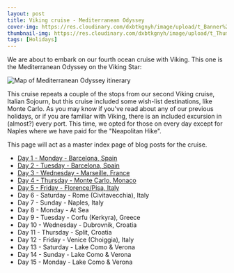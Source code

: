 ```yaml
---
layout: post
title: Viking cruise - Mediterranean Odyssey
cover-img: https://res.cloudinary.com/dxbtkgnyh/image/upload/t_Banner%2016:9/v1712048810/2024-viking-mediterranean-odyssey/PXL_20240402_085447815_spyaan.jpg
thumbnail-img: https://res.cloudinary.com/dxbtkgnyh/image/upload/t_Thumbnail/v1712048810/2024-viking-mediterranean-odyssey/PXL_20240402_085447815_spyaan.jpg
tags: [Holidays]
---
```

We are about to embark on our fourth ocean cruise with Viking. This one is the Mediterranean Odyssey on the Viking Star:

![Map of Mediterranean Odyssey itinerary](https://res.cloudinary.com/dxbtkgnyh/image/upload/v1712045133/2024-viking-mediterranean-odyssey/MEDITERRANEAN_ODYSSEY_gs24yz.png)

This cruise repeats a couple of the stops from our second Viking cruise, Italian Sojourn, but this cruise included some wish-list destinations, like Monte Carlo. As you may know if you've read about any of our previous holidays, or if you are familiar with Viking, there is an included excursion in (almost?) every port. This time, we opted for those on every day except for Naples where we have paid for the "Neapolitan Hike".

This page will act as a master index page of blog posts for the cruise.

* [Day 1 - Monday - Barcelona, Spain](/2024/04/01/day1.html)
* [Day 2 - Tuesday - Barcelona, Spain](/2024/04/02/day2.html)
* [Day 3 - Wednesday - Marseille, France](/2024/04/03/day3.html)
* [Day 4 - Thursday - Monte Carlo, Monaco](/2024/04/04/day4.html)
* [Day 5 - Friday - Florence/Pisa, Italy](/2024/04/05/day5.html)
* Day 6 - Saturday - Rome (Civitavecchia), Italy
* Day 7 - Sunday - Naples, Italy
* Day 8 - Monday - At Sea
* Day 9 - Tuesday - Corfu (Kerkyra), Greece
* Day 10 - Wednesday - Dubrovnik, Croatia
* Day 11 - Thursday - Split, Croatia
* Day 12 - Friday - Venice (Choiggia), Italy
* Day 13 - Saturday - Lake Como & Verona
* Day 14 - Sunday - Lake Como & Verona
* Day 15 - Monday - Lake Como & Verona

